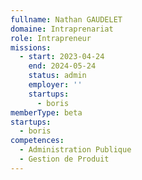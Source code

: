 ```yaml
---
fullname: Nathan GAUDELET
domaine: Intraprenariat
role: Intrapreneur
missions:
  - start: 2023-04-24
    end: 2024-05-24
    status: admin
    employer: ''
    startups:
      - boris
memberType: beta
startups:
  - boris
competences:
  - Administration Publique
  - Gestion de Produit
---
```

